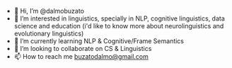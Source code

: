 - 👋 Hi, I’m @dalmobuzato
- 👀 I’m interested in linguistics, specially in NLP, cognitive linguistics, data science and education (i'd like to know more about neurolinguistics and evolutionary linguistics) 
- 🌱 I’m currently learning NLP & Cognitive/Frame Semantics
- 💞️ I’m looking to collaborate on CS & Linguistics
- 📫 How to reach me buzatodalmo@gmail.com

<!---
dalmobuzato/dalmobuzato is a ✨ special ✨ repository because its `README.md` (this file) appears on your GitHub profile.
You can click the Preview link to take a look at your changes.
--->
